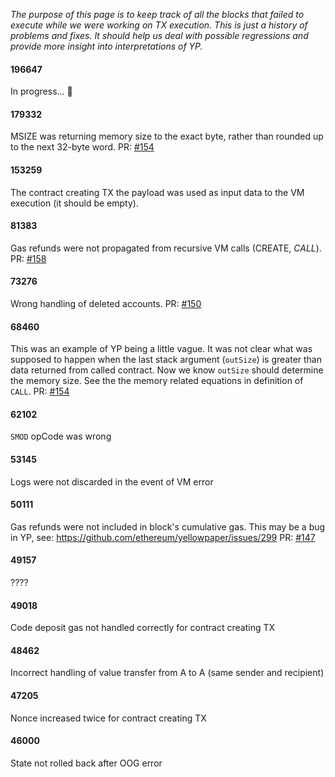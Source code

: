 _The purpose of this page is to keep track of all the blocks that failed to execute while we were working on TX execution. This is just a history of problems and fixes. It should help us deal with possible regressions and provide more insight into interpretations of YP._

#### 196647

In progress... 🤔 

#### 179332

MSIZE was returning memory size to the exact byte, rather than rounded up to the next 32-byte word. PR: [#154](https://github.com/input-output-hk/etc-client/pull/154)

#### 153259

The contract creating TX the payload was used as input data to the VM execution (it should be empty).

#### 81383

Gas refunds were not propagated from recursive VM calls (CREATE, *CALL*). PR: [#158](https://github.com/input-output-hk/etc-client/pull/158)

#### 73276

Wrong handling of deleted accounts. PR: [#150](https://github.com/input-output-hk/etc-client/pull/150)

#### 68460

This was an example of YP being a little vague. It was not clear what was supposed to happen when the last stack argument (`outSize`) is greater than data returned from called contract. Now we know `outSize` should determine the memory size. See the the memory related equations in definition of `CALL`. PR: [#154](https://github.com/input-output-hk/etc-client/pull/154)

#### 62102
`SMOD` opCode was wrong

#### 53145
Logs were not discarded in the event of VM error

#### 50111
Gas refunds were not included in block's cumulative gas. This may be a bug in YP, see: https://github.com/ethereum/yellowpaper/issues/299
PR: [#147](https://github.com/input-output-hk/etc-client/pull/147)

#### 49157
????

#### 49018
Code deposit gas not handled correctly for contract creating TX

#### 48462
Incorrect handling of value transfer from A to A (same sender and recipient)

#### 47205
Nonce increased twice for contract creating TX

#### 46000
State not rolled back after OOG error